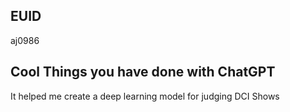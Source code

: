 ## EUID
aj0986
## Cool Things you have done with ChatGPT
It helped me create a deep learning model for judging DCI Shows
